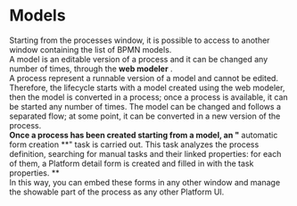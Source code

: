 # Models

Starting from the processes window, it is possible to access to another window containing the list of BPMN models.\
A model is an editable version of a process and it can be changed any number of times, through the **web modeler** .\
A process represent a runnable version of a model and cannot be edited.\
Therefore, the lifecycle starts with a model created using the web modeler, then the model is converted in a process; once a process is available, it can be started any number of times. The model can be changed and follows a separated flow; at some point, it can be converted in a new version of the process.\
**Once a process has been created starting from a model, an "** automatic form creation **" task is carried out. This task analyzes the process definition, searching for manual tasks and their linked properties: for each of them, a Platform detail form is created and filled in with the task properties. **\
In this way, you can embed these forms in any other window and manage the showable part of the process as any other Platform UI.
